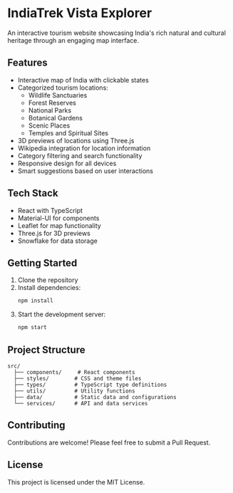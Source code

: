 # IndiaTrek Vista Explorer

An interactive tourism website showcasing India's rich natural and cultural heritage through an engaging map interface.

## Features

- Interactive map of India with clickable states
- Categorized tourism locations:
  - Wildlife Sanctuaries
  - Forest Reserves
  - National Parks
  - Botanical Gardens
  - Scenic Places
  - Temples and Spiritual Sites
- 3D previews of locations using Three.js
- Wikipedia integration for location information
- Category filtering and search functionality
- Responsive design for all devices
- Smart suggestions based on user interactions

## Tech Stack

- React with TypeScript
- Material-UI for components
- Leaflet for map functionality
- Three.js for 3D previews
- Snowflake for data storage

## Getting Started

1. Clone the repository
2. Install dependencies:
   ```bash
   npm install
   ```
3. Start the development server:
   ```bash
   npm start
   ```

## Project Structure

```
src/
  ├── components/     # React components
  ├── styles/        # CSS and theme files
  ├── types/         # TypeScript type definitions
  ├── utils/         # Utility functions
  ├── data/          # Static data and configurations
  └── services/      # API and data services
```

## Contributing

Contributions are welcome! Please feel free to submit a Pull Request.

## License

This project is licensed under the MIT License. 